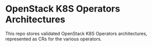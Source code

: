# OpenStack K8S Operators Architectures

This repo stores validated OpenStack K8S Operators architectures, represented as CRs for the various operators.
